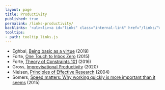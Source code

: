 ```yaml
---
layout: page
title: Productivity
published: true
permalink: /links-productivity/
backlinks: '<ul><li><a id="links" class="internal-link" href="/links/">Links</a></li></ul>'
tooltips: 
- path: tooltip_links.js
---
```


* Eghbal, [Being basic as a virtue](https://nadiaeghbal.com/basic) (2019)
* Forte, [One Touch to Inbox Zero](https://fortelabs.co/blog/one-touch-to-inbox-zero/) (2015)
* Forte, [Theory of Constraints 101](https://fortelabs.co/blog/theory-of-constraints-101-table-of-contents/) (2016)
* Gross, [Improvisational Productivity](https://dcgross.com/improvising-for-productivity/) (2020)
* Nielsen, [Principles of Effective Research](http://michaelnielsen.org/blog/principles-of-effective-research/) (2004)
* Somers, [Speed matters: Why working quickly is more important than it seems](https://jsomers.net/blog/speed-matters) (2015)
